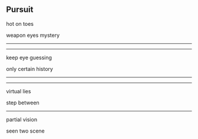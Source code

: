 ## Pursuit

hot on toes

weapon eyes mystery

---
---

keep eye guessing

only certain history

---
---

virtual lies 

step between

---

partial vision

seen two scene
